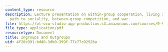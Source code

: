 ```yaml
---
content_type: resource
description: Lecture presentation on within-group cooperation, living in groups, the
  path to sociality, between-group competition, and war.
file: https://ol-ocw-studio-app-production.s3.amazonaws.com/courses/9-916-special-topics-social-animals-fall-2009/4f20c991bd403db0399f77c77c02926a_MIT9_916F09_lec08.pdf
file_type: application/pdf
resourcetype: Document
title: Ingroups and Outgroups
uid: 4f20c991-bd40-3db0-399f-77c77c02926a
---
```

